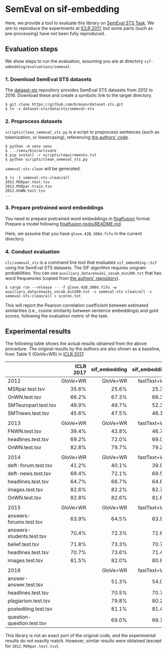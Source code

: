 # SemEval on sif-embedding

Here, we provide a tool to evaluate this library on [SemEval STS Task](https://aclanthology.org/S16-1081/).
We aim to reproduce the experiments at [ICLR 2017](https://openreview.net/forum?id=SyK00v5xx),
but some parts (such as pre-processing) have not been fully reproduced.

## Evaluation steps

We show steps to run the evaluation, assuming you are at directory `sif-embedding/evaluations/semeval`.

### 1. Download SemEval STS datasets

The [dataset-sts](https://github.com/brmson/dataset-sts) repository provides SemEval STS datasets from 2012 to 2016.
Download these and create a symbolic link to the target directory.

```shell
$ git clone https://github.com/brmson/dataset-sts.git
$ ln -s dataset-sts/data/sts/semeval-sts
```

### 2. Proprocess datasets

`scripts/clean_semeval_sts.py` is a script to preprocess sentences (such as tokenization, or lowercasing), referencing [the authors' code](https://github.com/PrincetonML/SIF).

```shell
$ python -m venv venv
$ . ./venv/bin/activate
$ pip install -r scripts/requirements.txt
$ python scripts/clean_semeval_sts.py
```

`semeval-sts-clean` will be generated.

```shell
$ ls -1 semeval-sts-clean/all
2012.MSRpar.test.tsv
2012.MSRpar.train.tsv
2012.OnWN.test.tsv
...
```

### 3. Prepare pretrained word embeddings

You need to prepare pretrained word embeddings in [finalfusion](https://docs.rs/finalfusion/) format.
Prepare a model following [finalfusion-tools/README.md](../../finalfusion-tools/README.md).

Here, we assume that you have `glove.42B.300d.fifu` in the current directory.

### 4. Conduct evaluation

`cli/semeval_sts` is a command line tool that evaluates `sif_embedding::Sif` using the SemEval STS datasets.
The SIF algorithm requires unigram probabilities.
You can use `auxiliary_data/enwiki_vocab_min200.txt` that has word frequencies (copied from [the authors' repository](https://github.com/PrincetonML/SIF)).

```shell
$ cargo run --release -- -f glove.42B.300d.fifu -w auxiliary_data/enwiki_vocab_min200.txt -c semeval-sts-clean/all -c semeval-sts-clean/all > scores.txt
```

This will report the Pearson correlation coefficient between estimated similarities
(i.e., cosine similarity between sentence embeddings) and gold scores, following the evaluation metric of the task.

## Experimental results

The following table shows the actual results obtained from the above procedure.
The original results by the authors are also shown as a baseline, from Table 5 (GloVe+WR) in [ICLR 2017](https://openreview.net/forum?id=SyK00v5xx).

|                            | ICLR 2017 | sif_embedding | sif_embedding |
|----------------------------|----------:|--------------:|--------------:|
| 2012                       |  GloVe+WR |      GloVe+WR |   fastText+WR |
| MSRpar.test.tsv            |     35.6% |         25.6% |         25.3% |
| OnWN.test.tsv              |     66.2% |         67.3% |         66.3% |
| SMTeuroparl.test.tsv       |     49.9% |         49.7% |         52.3% |
| SMTnews.test.tsv           |     45.6% |         47.5% |         46.1% |
|                            |           |               |               |
| 2013                       |  GloVe+WR |      GloVe+WR |   fastText+WR |
| FNWN.test.tsv              |     39.4% |         42.8% |         46.7% |
| headlines.test.tsv         |     69.2% |         72.0% |         69.0% |
| OnWN.test.tsv              |     82.8% |         79.7% |         79.2% |
|                            |           |               |               |
| 2014                       |  GloVe+WR |      GloVe+WR |   fastText+WR |
| deft-forum.test.tsv        |     41.2% |         40.1% |         39.9% |
| deft-news.test.tsv         |     69.4% |         72.1% |         69.5% |
| headlines.test.tsv         |     64.7% |         66.7% |         64.6% |
| images.test.tsv            |     82.6% |         82.2% |         82.7% |
| OnWN.test.tsv              |     82.8% |         82.6% |         81.6% |
|                            |           |               |               |
| 2015                       |  GloVe+WR |      GloVe+WR |   fastText+WR |
| answers-forums.test.tsv    |     63.9% |         64.5% |         63.9% |
| answers-students.test.tsv  |     70.4% |         72.3% |         72.6% |
| belief.test.tsv            |     71.8% |         73.3% |         70.7% |
| headlines.test.tsv         |     70.7% |         73.6% |         71.4% |
| images.test.tsv            |     81.5% |         82.0% |         80.8% |
|                            |           |               |               |
| 2016                       |           |      GloVe+WR |   fastText+WR |
| answer-answer.test.tsv     |           |         51.3% |         54.0% |
| headlines.test.tsv         |           |         70.5% |         70.7% |
| plagiarism.test.tsv        |           |         79.8% |         80.2% |
| postediting.test.tsv       |           |         81.1% |         81.4% |
| question-question.test.tsv |           |         69.0% |         69.7% |

This library is not an exact port of the original code, and the experimental results do not exactly match.
However, similar results were obtained (except for `2012.MSRpar.test.tsv`).

